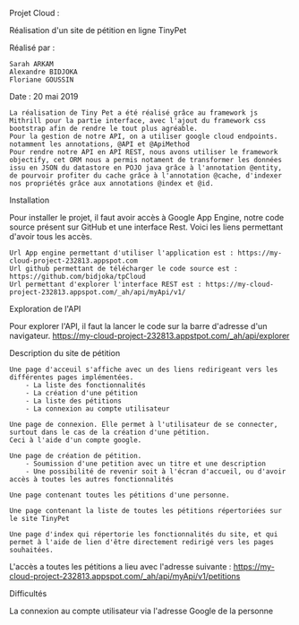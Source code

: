 Projet Cloud : 


Réalisation d'un site de pétition en ligne TinyPet



Réalisé par : 


	Sarah ARKAM
	Alexandre BIDJOKA
	Floriane GOUSSIN

Date : 20 mai 2019

	La réalisation de Tiny Pet a été réalisé grâce au framework js Mithrill pour la partie interface, avec l'ajout du framework css bootstrap afin de rendre le tout plus agréable.
	Pour la gestion de notre API, on a utiliser google cloud endpoints. notamment les annotations, @API et @ApiMethod
	Pour rendre notre API en API REST, nous avons utiliser le framework objectify, cet ORM nous a permis notament de transformer les données issu en JSON du datastore en POJO java grâce à l'annotation @entity, de pourvoir profiter du cache grâce à l'annotation @cache, d'indexer nos propriétés grâce aux annotations @index et @id.


Installation


Pour installer le projet, il faut avoir accès à Google App Engine, notre code source présent sur GitHub et une interface Rest.
Voici les liens permettant d'avoir tous les accès.

	Url App engine permettant d'utiliser l'application est : https://my-cloud-project-232813.appspot.com
	Url github permettant de télécharger le code source est : https://github.com/bidjoka/tpCloud
	Url permettant d'explorer l'interface REST est : https://my-cloud-project-232813.appspot.com/_ah/api/myApi/v1/


Exploration de l'API


Pour explorer l'API, il faut la lancer le code sur la barre d'adresse d'un navigateur. 
https://my-cloud-project-232813.appstpot.com/_ah/api/explorer

Description du site de pétition

	Une page d'acceuil s'affiche avec un des liens redirigeant vers les différentes pages implémentées.
		- La liste des fonctionnalités
		- La création d'une pétition
		- La liste des pétitions
		- La connexion au compte utilisateur

	Une page de connexion. Elle permet à l'utilisateur de se connecter, surtout dans le cas de la création d'une pétition.
	Ceci à l'aide d'un compte google.

	Une page de création de pétition.
		- Soumission d'une petition avec un titre et une description
		- Une possibilité de revenir soit à l'écran d'accueil, ou d'avoir accès à toutes les autres fonctionnalités
		
	Une page contenant toutes les pétitions d'une personne.

	Une page contenant la liste de toutes les pétitions répertoriées sur le site TinyPet

	Une page d'index qui répertorie les fonctionnalités du site, et qui permet à l'aide de lien d'être directement redirigé vers les pages souhaitées.


L'accès a toutes les pétitions a lieu avec l'adresse suivante : 
https://my-cloud-project-232813.appspot.com/_ah/api/myApi/v1/petitions



Difficultés


La connexion au compte utilisateur via l'adresse Google de la personne
